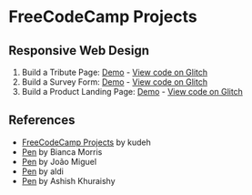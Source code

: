 # FreeCodeCamp Projects

## Responsive Web Design 
1. Build a Tribute Page: [Demo](https://ctsj.github.io/fcc-projects/Responsive%20Web%20Design/Tribute%20Page/) - [View code on Glitch](https://glitch.com/edit/#!/ctsj-tributepage)
2. Build a Survey Form: [Demo](https://ctsj.github.io/fcc-projects/Responsive%20Web%20Design/Survey%20Form/) - [View code on Glitch](https://glitch.com/edit/#!/ctsj-surveyform)
3. Build a Product Landing Page: [Demo](https://ctsj.github.io/fcc-projects/Responsive%20Web%20Design/Product%20Landing%20Page/) - [View code on Glitch](https://glitch.com/edit/#!/ctsj-landingpage)


## References 
- [FreeCodeCamp Projects](https://github.com/kudeh/freecodecamp-projects) by kudeh
- [Pen](https://codepen.io/biancamorris/pen/pbVwOY) by Bianca Morris
- [Pen](https://codepen.io/7oao/pen/bKvbZx) by João Miguel
- [Pen](https://codepen.io/aldi/pen/aKXyZa) by aldi
- [Pen](https://codepen.io/ashishkhuraishy/pen/pxKGWa) by Ashish Khuraishy
